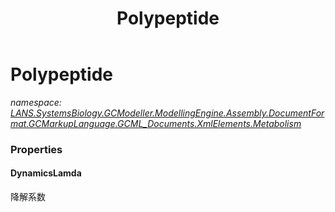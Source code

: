 ﻿---
title: Polypeptide
---

# Polypeptide
_namespace: [LANS.SystemsBiology.GCModeller.ModellingEngine.Assembly.DocumentFormat.GCMarkupLanguage.GCML_Documents.XmlElements.Metabolism](N-LANS.SystemsBiology.GCModeller.ModellingEngine.Assembly.DocumentFormat.GCMarkupLanguage.GCML_Documents.XmlElements.Metabolism.html)_





### Properties

#### DynamicsLamda
降解系数

